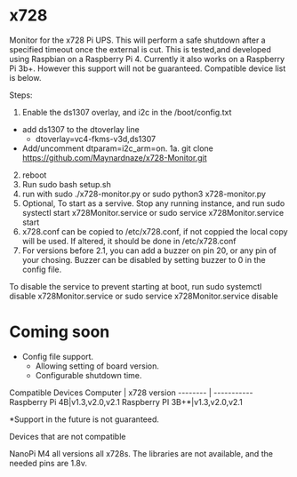 # x728
Monitor for the x728 Pi UPS.
This will perform a safe shutdown after a specified timeout once the external is cut.
This is tested,and developed using Raspbian on a Raspberry Pi 4.
Currently it also works on a Raspberry Pi 3b+.  However this support will not be guaranteed.
Compatible device list is below.

Steps:
1.  Enable the ds1307 overlay, and i2c in the /boot/config.txt
  * add ds1307 to the dtoverlay line
    * dtoverlay=vc4-fkms-v3d,ds1307
  * Add/uncomment dtparam=i2c_arm=on.
1a. git clone https://github.com/Maynardnaze/x728-Monitor.git 
2. reboot
3. Run sudo bash setup.sh
4. run with sudo ./x728-monitor.py or sudo python3 x728-monitor.py
5. Optional,  To start as a servive.  Stop any running instance, and run
  sudo systectl start x728Monitor.service
  or
  sudo service x728Monitor.service start
6. x728.conf can be copied to /etc/x728.conf, if not coppied the local copy will be used.  If altered, it should be done in /etc/x728.conf
7. For versions before 2.1, you can add a buzzer on pin 20, or any pin of your chosing.  Buzzer can be disabled by setting buzzer to 0 in the config file.

To disable the service to prevent starting at boot, run
  sudo systemctl disable x728Monitor.service
  or
  sudo service x728Monitor.service disable



# Coming soon
* Config file support.
  * Allowing setting of board version.
  * Configurable shutdown time.


Compatible Devices
Computer | x728 version
-------- | -----------
Raspberry Pi 4B|v1.3,v2.0,v2.1
Raspberry PI 3B+*|v1.3,v2.0,v2.1

*Support in the future is not guaranteed.

Devices that are not compatible

NanoPi M4 all versions all x728s.
The libraries are not available, and the needed pins are 1.8v.
